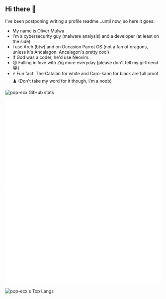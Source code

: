 ## Hi there 👋
I've been postponing writing a profile readme...until now, so here it goes:

- My name is Oliver Mulwa
- I'm a cybersecurity guy (malware analysis) and a developer (at least on the side)
- I use Arch (btw) and on Occasion Parrot OS (not a fan of dragons, unless it's Ancalagon. Ancalagon's pretty cool)
- If God was a coder, he'd use Neovim.
- 😄 Falling in love with Zig more everyday (please don't tell my girlfriend 😹)
- ⚡ Fun fact: The Catalan for white and Caro-kann for black are full proof ♟️ (Don't take my word for it though, I'm a noob)

![pop-ecx GitHub stats](https://github-readme-stats.vercel.app/api?username=pop-ecx&theme=tokyonight)

![](https://raw.githubusercontent.com/pop-ecx/github-stats/master/generated/overview.svg#gh-dark-mode-only)
![](https://raw.githubusercontent.com/pop-ecx/github-stats/master/generated/languages.svg#gh-dark-mode-only)

![pop-ecx's Top Langs](https://github-readme-stats.vercel.app/api/top-langs/?username=pop-ecx&hide=javascript,css,scss,html&theme=tokyonight)
